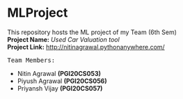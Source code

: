 # MLProject
This repository hosts the ML project of my Team (6th Sem)
<br>**Project Name:** 
*Used Car Valuation tool*
<br>**Project Link:**
http://nitinagrawal.pythonanywhere.com/

<kbd> Team Members: </kbd> 
* Nitin Agrawal **(PGI20CS053)**
* Piyush Agrawal **(PGI20CS056)**
* Priyansh Vijay **(PGI20CS057)**
